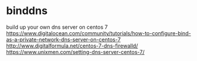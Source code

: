 # binddns
build up your own dns server on centos 7
https://www.digitalocean.com/community/tutorials/how-to-configure-bind-as-a-private-network-dns-server-on-centos-7
http://www.digitalformula.net/centos-7-dns-firewalld/
https://www.unixmen.com/setting-dns-server-centos-7/
